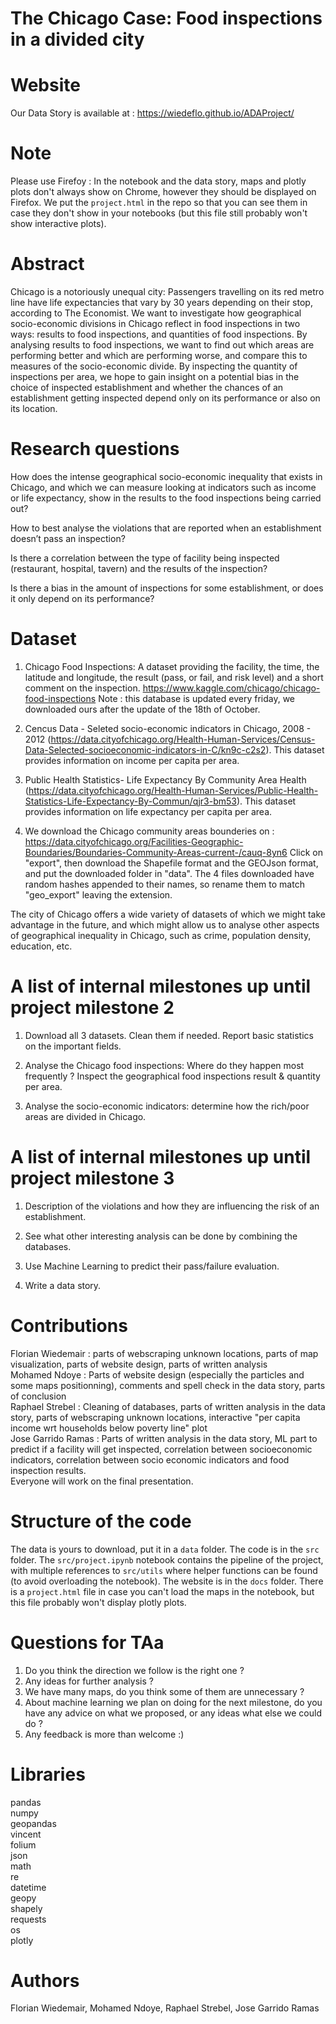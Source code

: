 # The Chicago Case: Food inspections in a divided city

# Website
Our Data Story is available at : https://wiedeflo.github.io/ADAProject/

# Note
Please use Firefoy : In the notebook and the data story, maps and plotly plots don't always show on Chrome, however they should be displayed on Firefox. We put the ```project.html``` in the repo so that you can see them in case they don't show in your notebooks (but this file still probably won't show interactive plots).

# Abstract
Chicago is a notoriously unequal city: Passengers travelling on its red metro line have life expectancies that vary by 30 years depending on their stop, according to The Economist. We want to investigate how geographical socio-economic divisions in Chicago reflect in food inspections in two ways: results to food inspections, and quantities of food inspections. By analysing results to food inspections, we want to find out which areas are performing better and which are performing worse, and compare this to measures of the socio-economic divide. By inspecting the quantity of inspections per area, we hope to gain insight on a potential bias in the choice of inspected establishment and whether the chances of an establishment getting inspected depend only on its performance or also on its location.


# Research questions
How does the intense geographical socio-economic inequality that exists in Chicago, and which we can measure looking at indicators such as income or life expectancy, show in the results to the food inspections being carried out?  

How to best analyse the violations that are reported when an establishment doesn’t pass an inspection?

Is there a correlation between the type of facility being inspected (restaurant, hospital, tavern) and the results of the inspection?

Is there a bias in the amount of inspections for some establishment, or does it only depend on its performance?

# Dataset
1) Chicago Food Inspections: A dataset providing the facility, the time, the latitude and longitude, the result (pass, or fail, and risk level) and a short comment on the inspection.
https://www.kaggle.com/chicago/chicago-food-inspections
Note : this database is updated every friday, we downloaded ours after the update of the 18th of October.

2) Cencus Data - Seleted socio-economic indicators in Chicago, 2008 - 2012 (https://data.cityofchicago.org/Health-Human-Services/Census-Data-Selected-socioeconomic-indicators-in-C/kn9c-c2s2). This dataset provides information on income per capita per area.

3) Public Health Statistics- Life Expectancy By Community Area Health (https://data.cityofchicago.org/Health-Human-Services/Public-Health-Statistics-Life-Expectancy-By-Commun/qjr3-bm53). This dataset provides information on life expectancy per capita per area.

4) We download the Chicago community areas bounderies on :
https://data.cityofchicago.org/Facilities-Geographic-Boundaries/Boundaries-Community-Areas-current-/cauq-8yn6
Click on "export", then download the Shapefile format and the GEOJson format, and put the downloaded folder in "data". The 4 files downloaded have random hashes appended to their names, so rename them to match "geo_export" leaving the extension.

The city of Chicago offers a wide variety of datasets of which we might take advantage in the future, and which might allow us to analyse other aspects of geographical inequality in Chicago, such as crime, population density, education, etc.

# A list of internal milestones up until project milestone 2
1) Download all 3 datasets. Clean them if needed. Report basic statistics on the important fields.

2) Analyse the Chicago food inspections: Where do they happen most frequently ? Inspect the geographical food inspections result & quantity per area.

3) Analyse the socio-economic indicators: determine how the rich/poor areas are divided in Chicago.

# A list of internal milestones up until project milestone 3
1) Description of the violations and how they are influencing the risk of an establishment.

2) See what other interesting analysis can be done by combining the databases.

3) Use Machine Learning to predict their pass/failure evaluation.

4) Write a data story.

# Contributions
Florian Wiedemair : parts of webscraping unknown locations, parts of map visualization, parts of website design, parts of written analysis\
Mohamed Ndoye : Parts of website design (especially the particles and some maps positionning), comments and spell check in the data story, parts of conclusion\
Raphael Strebel : Cleaning of databases, parts of written analysis in the data story, parts of webscraping unknown locations, interactive "per capita income wrt households below poverty line" plot\
Jose Garrido Ramas : Parts of written analysis in the data story, ML part to predict if a facility will get inspected,
correlation between socioeconomic indicators, correlation between socio economic indicators and food inspection results.\
Everyone will work on the final presentation.

# Structure of the code
The data is yours to download, put it in a ```data``` folder. The code is in the ```src``` folder. The ```src/project.ipynb``` notebook contains the pipeline of the project, with multiple references to ```src/utils``` where helper functions can be found (to avoid overloading the notebook). The website is in the ```docs``` folder. There is a ```project.html``` file in case you can't load the maps in the notebook, but this file probably won't display plotly plots.

# Questions for TAa
1) Do you think the direction we follow is the right one ?
2) Any ideas for further analysis ?
3) We have many maps, do you think some of them are unnecessary ?
4) About machine learning we plan on doing for the next milestone, do you have any advice on what we proposed, or any ideas what else we could do ?
5) Any feedback is more than welcome :)

# Libraries
pandas \
numpy \
geopandas \
vincent \
folium \
json \
math \
re \
datetime \
geopy \
shapely \
requests \
os \
plotly

# Authors
Florian Wiedemair, Mohamed Ndoye, Raphael Strebel, Jose Garrido Ramas
